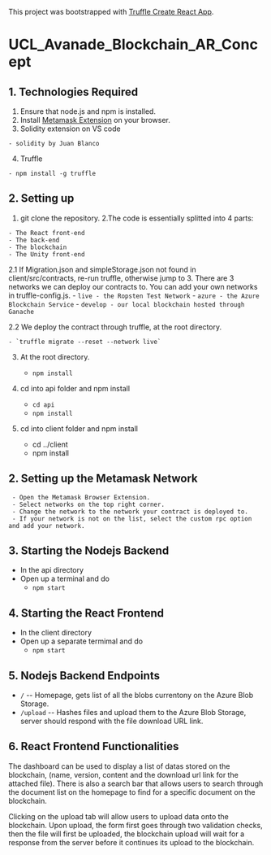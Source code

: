 This project was bootstrapped with [Truffle Create React App](https://www.trufflesuite.com/boxes/truffle-create-react-app).

# UCL_Avanade_Blockchain_AR_Concept

## 1. Technologies Required

  1. Ensure that node.js and npm is installed.
  2. Install [Metamask Extension](https://metamask.io/) on your browser.  
  3. Solidity extension on VS code
  
    - solidity by Juan Blanco
  
  4. Truffle
  
    - npm install -g truffle

## 2. Setting up

  1. git clone the repository.
  2.The code is essentially splitted into 4 parts:
  
    - The React front-end
    - The back-end  
    - The blockchain
    - The Unity front-end

  2.1 If Migration.json and simpleStorage.json not found in client/src/contracts, re-run truffle, otherwise jump to 3. There are 3 networks we can deploy our contracts to. You can add your own networks in truffle-config.js.
    - `live - the Ropsten Test Network`
    - `azure - the Azure Blockchain Service`
    - `develop - our local blockchain hosted through Ganache`
  
  2.2 We deploy the contract through truffle, at the root directory.
  
    - `truffle migrate --reset --network live`
    
  3. At the root directory.
  
     - `npm install`
     
  4. cd into api folder and npm install
  
     - `cd api`
     - `npm install`
  
  5. cd into client folder and npm install
  
     - cd ../client
     - npm install
     
## 2. Setting up the Metamask Network

     - Open the Metamask Browser Extension.
     - Select networks on the top right corner.
     - Change the network to the network your contract is deployed to.
     - If your network is not on the list, select the custom rpc option and add your network.

## 3. Starting the Nodejs Backend

  - In the api directory 
  - Open up a terminal and do
    - `npm start`

## 4. Starting the React Frontend

  - In the client directory 
  - Open up a separate termimal and do
    - `npm start`
    
## 5. Nodejs Backend Endpoints

- `/` -- Homepage, gets list of all the blobs currentony on the Azure Blob Storage.
- `/upload` -- Hashes files and upload them to the Azure Blob Storage, server should respond with the file download URL link.

## 6. React Frontend Functionalities

The dashboard can be used to display a list of datas stored on the blockchain, (name, version, content and the download url link for the attached file). There is also a search bar that allows users to search through the document list on the homepage to find for a specific document on the blockchain.

Clicking on the upload tab will allow users to upload data onto the blockchain. Upon upload, the form first goes through two validation checks, then the file will first be uploaded, the blockchain upload will wait for a response from the server before it continues its upload to the blockchain.

